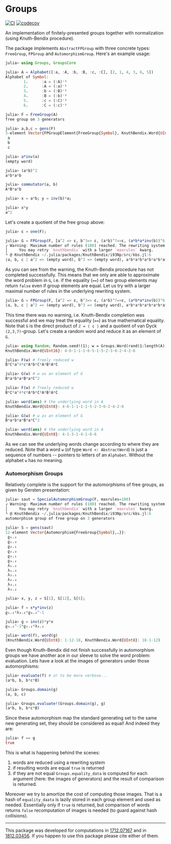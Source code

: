 # Groups
[![CI](https://github.com/kalmarek/Groups.jl/actions/workflows/runtests.yml/badge.svg)](https://github.com/kalmarek/Groups.jl/actions/workflows/runtests.yml)
[![codecov](https://codecov.io/gh/kalmarek/Groups.jl/branch/master/graph/badge.svg)](https://codecov.io/gh/kalmarek/Groups.jl)

An implementation of finitely-presented groups together with normalization (using Knuth-Bendix procedure).

The package implements `AbstractFPGroup` with three concrete types: `FreeGroup`, `FPGroup` and `AutomorphismGroup`. Here's an example usage:

```julia
julia> using Groups, GroupsCore

julia> A = Alphabet([:a, :A, :b, :B, :c, :C], [2, 1, 4, 3, 6, 5])
Alphabet of Symbol:
        1.      :a = (:A)⁻¹
        2.      :A = (:a)⁻¹
        3.      :b = (:B)⁻¹
        4.      :B = (:b)⁻¹
        5.      :c = (:C)⁻¹
        6.      :C = (:c)⁻¹

julia> F = FreeGroup(A)
free group on 3 generators

julia> a,b,c = gens(F)
3-element Vector{FPGroupElement{FreeGroup{Symbol}, KnuthBendix.Word{UInt8}}}:
 a
 b
 c

julia> a*inv(a)
(empty word)

julia> (a*b)^2
a*b*a*b

julia> commutator(a, b)
A*B*a*b

julia> x = a*b; y = inv(b)*a;

julia> x*y
a^2

```
Let's create a quotient of the free group above:
```julia
julia> ε = one(F);

julia> G = FPGroup(F, [a^2 => ε, b^3=> ε, (a*b)^7=>ε, (a*b*a*inv(b))^6 => ε, commutator(a, c) => ε, commutator(b, c) => ε ])
┌ Warning: Maximum number of rules (100) reached. The rewriting system may not be confluent.
│     You may retry `knuthbendix` with a larger `maxrules` kwarg.
└ @ KnuthBendix ~/.julia/packages/KnuthBendix/i93Np/src/kbs.jl:6
⟨a, b, c | a^2 => (empty word), b^3 => (empty word), a*b*a*b*a*b*a*b*a*b*a*b*a*b => (empty word), a*b*a*B*a*b*a*B*a*b*a*B*a*b*a*B*a*b*a*B*a*b*a*B => (empty word), A*C*a*c => (empty word), B*C*b*c => (empty word)⟩

```
As you can see from the warning, the Knuth-Bendix procedure has not completed successfully. This means that we only are able to approximate the word problem in `G`, i.e. if the equality (`==`) of two group elements may return `false` even if group elements are equal. Let us try with a larger maximal number of rules in the underlying rewriting system.

```julia
julia> G = FPGroup(F, [a^2 => ε, b^3=> ε, (a*b)^7=>ε, (a*b*a*inv(b))^6 => ε, commutator(a, c) => ε, commutator(b, c) => ε ], maxrules=500)
⟨a, b, c | a^2 => (empty word), b^3 => (empty word), a*b*a*b*a*b*a*b*a*b*a*b*a*b => (empty word), a*b*a*B*a*b*a*B*a*b*a*B*a*b*a*B*a*b*a*B*a*b*a*B => (empty word), A*C*a*c => (empty word), B*C*b*c => (empty word)⟩

```
This time there was no warning, i.e. Knuth-Bendix completion was successful and we may treat the equality (`==`) as true mathematical equality. Note that `G` is the direct product of `ℤ = ⟨ c ⟩` and a quotient of van Dyck `(2,3,7)`-group. Let's create a random word and reduce it as an element of `G`.
```julia
julia> using Random; Random.seed!(1); w = Groups.Word(rand(1:length(A), 16))
KnuthBendix.Word{UInt16}: 4·6·1·1·1·6·5·1·5·2·3·6·2·4·2·6

julia> F(w) # freely reduced w
B*C*a^4*c*A*b*C*A*B*A*C

julia> G(w) # w as an element of G
B*a*b*a*B*a*C^2

julia> F(w) # freely reduced w
B*C*a^4*c*A*b*C*A*B*A*C

julia> word(ans) # the underlying word in A
KnuthBendix.Word{UInt8}: 4·6·1·1·1·1·5·2·3·6·2·4·2·6

julia> G(w) # w as an element of G
B*a*b*a*B*a*C^2

julia> word(ans) # the underlying word in A
KnuthBendix.Word{UInt8}: 4·1·3·1·4·1·6·6

```
As we can see the underlying words change according to where they are reduced.
Note that a word `w` (of type `Word <: AbstractWord`) is just a sequence of numbers -- pointers to letters of an `Alphabet`. Without the alphabet `w` has no meaning.

### Automorphism Groups

Relatively complete is the support for the automorphisms of free groups, as given by Gersten presentation:
```julia
julia> saut = SpecialAutomorphismGroup(F, maxrules=100)
┌ Warning: Maximum number of rules (100) reached. The rewriting system may not be confluent.
│     You may retry `knuthbendix` with a larger `maxrules` kwarg.
└ @ KnuthBendix ~/.julia/packages/KnuthBendix/i93Np/src/kbs.jl:6
automorphism group of free group on 3 generators

julia> S = gens(saut)
12-element Vector{Automorphism{FreeGroup{Symbol},…}}:
 ϱ₁.₂
 ϱ₁.₃
 ϱ₂.₁
 ϱ₂.₃
 ϱ₃.₁
 ϱ₃.₂
 λ₁.₂
 λ₁.₃
 λ₂.₁
 λ₂.₃
 λ₃.₁
 λ₃.₂

julia> x, y, z = S[1], S[12], S[6];

julia> f = x*y*inv(z)
ϱ₁.₂*λ₃.₂*ϱ₃.₂^-1

julia> g = inv(z)*y*x
ϱ₃.₂^-1*ϱ₁.₂*λ₃.₂

julia> word(f), word(g)
(KnuthBendix.Word{UInt8}: 1·12·18, KnuthBendix.Word{UInt8}: 18·1·12)

```
Even though Knuth-Bendix did not finish successfully in automorphism groups we have another ace in our sleeve to solve the word problem: evaluation.
Lets have a look at the images of generators under those automorphisms:
```julia
julia> evaluate(f) # or to be more verbose...
(a*b, b, b*c*B)

julia> Groups.domain(g)
(a, b, c)

julia> Groups.evaluate!(Groups.domain(g), g)
(a*b, b, b*c*B)

```
Since these automorphism map the standard generating set to the same new generating set, they should be considered as equal! And indeed they are:
```julia
julia> f == g
true
```
This is what is happening behind the scenes:
 1. words are reduced using a rewriting system
 2. if resulting words are equal `true` is returned
 3. if they are not equal `Groups.equality_data` is computed for each argument (here: the images of generators) and the result of comparison is returned.

Moreover we try to amortize the cost of computing those images. That is a hash of `equality_daata` is lazily stored  in each group element and used as needed. Essentially only if `true` is returned, but comparison of words returns `false` recomputation of images is needed (to guard against hash collisions).

----
This package was developed for computations in [1712.07167](https://arxiv.org/abs/1712.07167) and in [1812.03456](https://arxiv.org/abs/1812.03456). If you happen to use this package please cite either of them.
